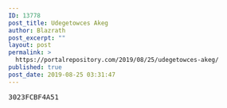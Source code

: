 ```yaml
---
ID: 13778
post_title: Udegetowces Akeg
author: Blazrath
post_excerpt: ""
layout: post
permalink: >
  https://portalrepository.com/2019/08/25/udegetowces-akeg/
published: true
post_date: 2019-08-25 03:31:47
---
```

<pre>3023FCBF4A51</pre>